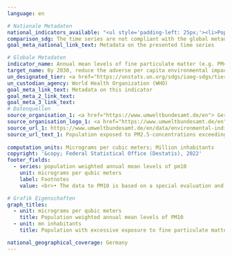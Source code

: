 ```yaml
---
language: en    

# Nationale Metadaten    
national_indicators_available: "<ul style='padding-left: 25px;'><li>Population weighted annual mean levels of PM<sub>10</sub></li> <li> Population with excessive exposure to fine particulate matter</li></ul>"    
comparison_sdg: The time series are not compliant with the global metadata, but provide additional information.    
goal_meta_national_link_text: Metadata on the presented time series    

# Globale Metadaten    
indicator_name: Annual mean levels of fine particulate matter (e.g. PM<sub>2.5</sub> and PM<sub>10</sub>) in cities (population weighted)    
target_name: By 2030, reduce the adverse per capita environmental impact of cities, including by paying special attention to air quality and municipal and other waste management    
un_designated_tier: <a href="https://unstats.un.org/sdgs/iaeg-sdgs/tier-classification/" title="Click here for more information on the UN tier classification."  target="_blank">Tier I</a>    
un_custodian_agency: World Health Organization (WHO)    
goal_meta_link_text: Metadata on this indicator    
goal_meta_2_link_text:     
goal_meta_3_link_text:         
# Datenquellen
source_organisation_1: <a href="https://www.umweltbundesamt.de/en"> German Environment Agency </a>
source_organisation_logo_1: <a href="https://www.umweltbundesamt.de/en"><img src="https://g205sdgs.github.io/sdg-indicators/public/OrgImgEn/uba.png" alt="Logo uba" style="height:60px; width:148px"/></a>
source_url_1: https://www.umweltbundesamt.de/en/data/environmental-indicators/indicator-population-exposure-to-particulate-matter
source_url_text_1: Population exposed to PM2.5-concentrations exceeding the WHO annual mean guideline value
    
computation_units: Micrograms per cubic meters; Million inhabitants    
copyright: '&copy; Federal Statistical Office (Destatis), 2022'    
footer_fields:
  - series: population weighted annual mean levels of pm10
    unit: micrograms per qubic meters
    label: Footnotes
    value: <br>• The data to PM10 is based on a special evaluation and is not publicly available.<br>• 2016 to 2017 preliminary data.    

# Grafik Eigenschaften    
graph_titles:
  - unit: micrograms per qubic meters
    title: Population weighted annual mean levels of PM10
  - unit: mn inhabitants
    title: Population with excessive exposure to fine particulate matter    

national_geographical_coverage: Germany    
---
```


<span></span>